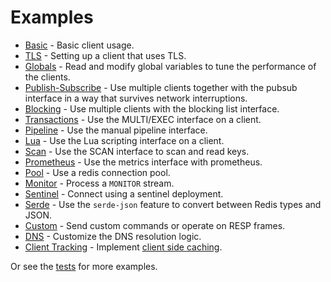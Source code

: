 Examples
========

* [Basic](./basic.rs) - Basic client usage.
* [TLS](./tls.rs) - Setting up a client that uses TLS.
* [Globals](./globals.rs) - Read and modify global variables to tune the performance of the clients.
* [Publish-Subscribe](./pubsub.rs) - Use multiple clients together with the pubsub interface in a way that survives network interruptions.
* [Blocking](./blocking.rs) - Use multiple clients with the blocking list interface.
* [Transactions](./transactions.rs) - Use the MULTI/EXEC interface on a client.
* [Pipeline](./pipeline.rs) - Use the manual pipeline interface.
* [Lua](./lua.rs) - Use the Lua scripting interface on a client.
* [Scan](./scan.rs) - Use the SCAN interface to scan and read keys.
* [Prometheus](./prometheus.rs) - Use the metrics interface with prometheus.
* [Pool](./pool.rs) - Use a redis connection pool. 
* [Monitor](./monitor.rs) - Process a `MONITOR` stream.
* [Sentinel](./sentinel.rs) - Connect using a sentinel deployment.
* [Serde](./serde.rs) - Use the `serde-json` feature to convert between Redis types and JSON. 
* [Custom](./custom.rs) - Send custom commands or operate on RESP frames.
* [DNS](./dns.rs) - Customize the DNS resolution logic. 
* [Client Tracking](./client_tracking.rs) - Implement [client side caching](https://redis.io/docs/manual/client-side-caching/). 

Or see the [tests](../tests/integration) for more examples.